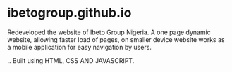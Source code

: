 # ibetogroup.github.io

Redeveloped the website of Ibeto Group Nigeria.
A one page dynamic website, allowing faster load of pages, on smaller device website works as a mobile application for easy navigation by users.

.. Built using HTML, CSS AND JAVASCRIPT.
